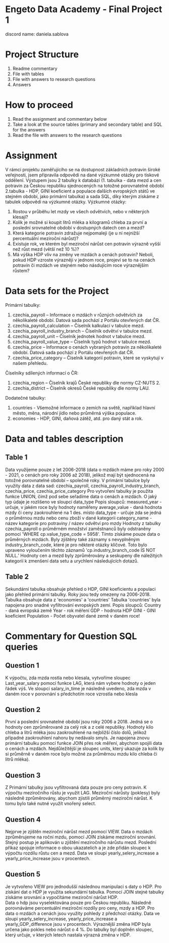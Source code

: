 # Engeto Data Academy - Final Project 1

discord name: daniela.sablova


# Project Structure

1. Readme commentary 
2. File with tables
3. File with answers to research questions
4. Answers

# How to proceed
1. Read the assignment and commentary below
2. Take a look at the source tables (primary and secondary table) and SQL for the answers
3. Read the file with answers to the research questions

# Assignment
V rámci projektu zaměřujícího se na dostupnost základních potravin široké veřejnosti, jsem připravila odpovědi na dané výzkumné otázky pro tiskové oddělení. 
Výstupem jsou 2 tabulky k databázi (1. tabulka - data mezd a cen potravin za Českou republiku sjednocených na totožné porovnatelné období 2.tabulka - HDP, GINI koeficient a populace dalších evropských států ve stejném období, jako primární tabulka) a sada SQL, díky kterým získáme z tabulek odpovědi na výzkumné otázky.
Výzkumné otázky: 
1. Rostou v průběhu let mzdy ve všech odvětvích, nebo v některých klesají?
2. Kolik je možné si koupit litrů mléka a kilogramů chleba za první a poslední srovnatelné období v dostupných datech cen a mezd?
3. Která kategorie potravin zdražuje nejpomaleji (je u ní nejnižší percentuální meziroční nárůst)?
4. Existuje rok, ve kterém byl meziroční nárůst cen potravin výrazně vyšší než růst mezd (větší než 10 %)?
5. Má výška HDP vliv na změny ve mzdách a cenách potravin? Neboli, pokud HDP vzroste výrazněji v jednom roce, projeví se to na cenách potravin či mzdách ve stejném nebo násdujícím roce výraznějším růstem?

# Data sets for the Project
Primární tabulky:
1.	czechia_payroll – Informace o mzdách v různých odvětvích za několikaleté období. 
	Datová sada pochází z Portálu otevřených dat ČR.
2.	czechia_payroll_calculation – Číselník kalkulací v tabulce mezd.
3.	czechia_payroll_industry_branch – Číselník odvětví v tabulce mezd.
4.	czechia_payroll_unit – Číselník jednotek hodnot v tabulce mezd.
5.	czechia_payroll_value_type – Číselník typů hodnot v tabulce mezd.
6.	czechia_price – Informace o cenách vybraných potravin za několikaleté období. 
	Datová sada pochází z Portálu otevřených dat ČR.
7.	czechia_price_category – Číselník kategorií potravin, které se vyskytují v našem přehledu.

Číselníky sdílených informací o ČR:
1.	czechia_region – Číselník krajů České republiky dle normy CZ-NUTS 2.
2.	czechia_district – Číselník okresů České republiky dle normy LAU.
   
Dodatečné tabulky:
1.	countries - Všemožné informace o zemích na světě, například hlavní město, měna, 
	národní jídlo nebo průměrná výška populace.
2.	economies - HDP, GINI, daňová zátěž, atd. pro daný stát a rok.



# Data and tables description

Table 1
-
Data využijeme pouze z let 2006-2018 (data o mzdách máme pro roky 2000 - 2021, o cenách pro roky 2006 až 2018), jelikož mají být sjednocená na totožné porovnatelné období – společné roky.
V primární tabulce byly využity data z data sad: czechia_payroll, czechia_payroll_industry_branch, czechia_price, czechia_price_category
Pro vytvoření tabulky je použita funkce UNION, čímž pod sebe seřadíme data o cenách a mzdách. O jaký typ údaje je rozlišeno ve sloupci data_type
Popis sloupců:
measured_year - určuje, v jakém roce byly hodnoty naměřeny
average_value - daná hodnota mzdy či ceny zaokrouhlené na 1 des. místo 
data_type - určuje zda se jedná o průměrnou mzdu nebo cenu zboží v dané kategorii
category_name - název kategorie pro potraviny / název odvětví pro mzdy
Hodnoty z tabulky czechia_payroll o průměrném množství zaměstnanců byly odstraněny pomocí  'WHERE cp.value_type_code = 5958'. Tímto získáme pouze data o průměrných mzdách. 
Byly zjištěny také záznamy s nevyplněným industry_branch_code, které je pro některé otázky klíčové. Toto bylo upraveno vyloučením těchto záznamů 'cp.industry_branch_code IS NOT NULL.'
Hodnoty cen a mezd byly zprůměrovány a seskupeny dle náležitých kategorií k zmenšení data setu a urychlení následujících dotazů.

Table 2
-
Sekundární tabulka obsahuje přehled o HDP, GINI koeficientu a populaci jako přehled primární tabulky. Roky jsou tedy omezeny na 2006-2018. Tabulka obsahuje data z 'economies' a 'countries'
Tabulka 'countries' byla napojena pro snadné vyfiltrování evropských zemí. 
Popis sloupců:
Country - daná evropská země
Year - rok měření
GDP - hodnota HDP
GINI - GINI koeficient
Population - Počet obyvatel dané země v daném roce!

# Commentary for Question SQL queries
Question 1 
-
K výpočtu, zda mzda rostla nebo klesala, vytvoříme sloupec Last_year_salary pomocí funkce LAG, která nám vybere hodnoty o jeden řádek výš. 
Ve sloupci salary_in_time je následně uvedeno, zda mzda v daném roce v porovnání s předchotím roce vzrostla nebo klesla

Question 2
-
První a poslední srovnatelné období jsou roky 2006 a 2018. 
Jedná se o hodnoty cen zprůměrované za celý rok a z celé republiky.
Hodnoty kilo chleba a litrů mléka jsou zaokrouhlené na nejbližší číslo dolů, jelikož případné zaokrouhlení nahoru by nedávalo smyls. 
Je napojena znovu primární tabulku pomocí funkce JOIN přes rok měření, abychom spojili data o cenách a mzdách. 
Nejdůležitější je sloupec units, který ukazuje za kolik by si průměrně v daném roce bylo  možné za průměrnou mzdu kilo chleba či litrů mléka).

Question 3 
-
Z Primární tabulky jsou vyfiltrovaná data pouze pro ceny potravin. K výpočtu meziročního růstu je využit LAG. Meziroční nárůsty (poklesy) byly následně zprůměrovány, abychom zjistili průměrný meziroční nárůst. K tomu bylo také nutné využít vnořený select.

Question 4
-
Nejprve je zjištěn meziroční nárůst mezd pomocí VIEW. Data o mzdách zprůměrujeme na roční mzdu, pomocí JOIN získáme meziroční srovnání.
Stejný postup je aplikován u zjištění meziročního nárůstu mezd.
Poslední  příkaz spojuje informace o obou ukazatelích a je zde přidán sloupec k výpočtu rozdílu růstu cen a mezd.
Data ve sloupi yearly_selery_increase a yearly_price_increase jsou v procentech.
 
Question 5
-
Je vytvořeno VIEW pro jednodušší následnou manipulaci s daty o HDP. Pro získání dat o HDP je využita sekundární tabulka. Pomocí JOIN stejné tabulky získáme srovnání a vypočítáme meziroční nárůst HDP.  
Data o hdp jsou vyselektována pouze pro Českou republiku. 
Následně porovnáváme percentuální meziroční rozdíly pro ceny, mzdy a HDP. Pro data o mzdách a cenách jsou využity pohledy z předchozí otázky.
 Data ve sloupi yearly_selery_increase, yearly_price_increase a yearly_GDP_difference jsou v procentech.
Výraznější změna HDP byla určena jako pokles nebo nárůst o 4 %. Do tabulky byl doplněn sloupec, který určuje, v kterých letech nastala výrazná změna v HDP. 



